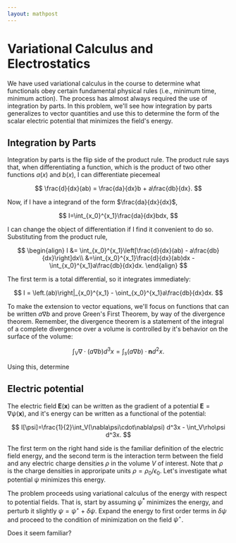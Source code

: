 ```yaml
---
layout: mathpost
---
```


# Variational Calculus and Electrostatics
We have used variational calculus in the course to determine what functionals obey certain fundamental physical rules (i.e., minimum time, minimum action). The process has almost always required the use of integration by parts. In this problem, we'll see how integration by parts generalizes to vector quantities and use this to determine the form of the scalar electric potential that minimizes the field's energy.

## Integration by Parts
Integration by parts is the flip side of the product rule. The product rule says that, when differentiating a function, which is the product of two other functions $a(x)$ and $b(x)$, I can differentiate piecemeal

$$
\frac{d}{dx}(ab) = \frac{da}{dx}b + a\frac{db}{dx}.
$$

Now, if I have a integrand of the form $\frac{da}{dx}{dx}$,

$$
I=\int_{x_0}^{x_1}\frac{da}{dx}bdx,
$$

I can change the object of differentiation if I find it convenient to do so. Substituting from the product rule,

$$
\begin{align}
I &= \int_{x_0}^{x_1}\left[\frac{d}{dx}(ab) - a\frac{db}{dx}\right]dx\\
&=\int_{x_0}^{x_1}\frac{d}{dx}(ab)dx - \int_{x_0}^{x_1}a\frac{db}{dx}dx.
\end{align}
$$

The first term is a total differential, so it integrates immediately:

$$
I = \left.(ab)\right|_{x_0}^{x_1} - \oint_{x_0}^{x_1}a\frac{db}{dx}dx.
$$

To make the extension to vector equations, we'll focus on functions that can be written $a\nabla b$ and prove Green's First Theorem, by way of the divergence theorem. Remember, the divergence theorem is a statement of the integral of a complete divergence over a volume is controlled by it's behavior on the surface of the volume:

$$
\int_V \nabla\cdot(a\nabla b)d^3x = \int_s (a\nabla b)\cdot \mathbf{n}d^2x.
$$

Using this, determine 

## Electric potential
The electric field $\mathbf{E}(\mathbf{x})$ can be written as the gradient of a potential $\mathbf{E}=\nabla\psi(\mathbf{x})$, and it's energy can be written as a functional of the potential:

$$
I[\psi]=\frac{1}{2}\int_V(\nabla\psi\cdot\nabla\psi) d^3x - \int_V\rho\psi d^3x.
$$

The first term on the right hand side is the familiar definition of the electric field energy, and the second term is the interaction term between the field and any electric charge densities $\rho$  in the volume $V$ of interest. Note that $\rho$ is the charge densities in approripate units $\rho=\rho_0/\epsilon_0$. Let's investigate what potential $\psi$ minimizes this energy.

The problem proceeds using variational calculus of the energy with respect to potential fields. That is, start by assuming $\psi^*$ minimizes the energy, and perturb it slightly $\psi = \psi^\star + \delta\psi$. Expand the energy to first order terms in $\delta\psi$ and proceed to the condition of minimization on the field $\psi^\star$.

Does it seem familiar?
